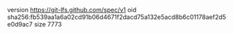 version https://git-lfs.github.com/spec/v1
oid sha256:fb539aa1a6a02cd91b06d4671f2dacd75a132e5acd8b6c01178aef2d5e0d9ac7
size 7773
